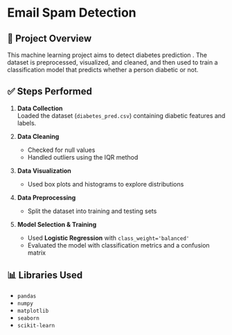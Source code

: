 # Email Spam Detection

## 📌 Project Overview

This machine learning project aims to detect diabetes prediction . The dataset is preprocessed, visualized, and cleaned, and then used to train a classification model that predicts whether a person diabetic or not.

## ✅ Steps Performed

1. **Data Collection**  
   Loaded the dataset (`diabetes_pred.csv`) containing diabetic features and labels.

2. **Data Cleaning**  
   - Checked for null values  
   - Handled outliers using the IQR method  

3. **Data Visualization**  
   - Used box plots and histograms to explore distributions 

4. **Data Preprocessing**    
   - Split the dataset into training and testing sets

5. **Model Selection & Training**  
   - Used **Logistic Regression** with `class_weight='balanced'`  
   - Evaluated the model with classification metrics and a confusion matrix

## 📊 Libraries Used

- `pandas`
- `numpy`
- `matplotlib`
- `seaborn`
- `scikit-learn`
